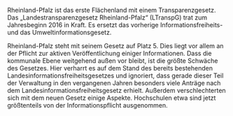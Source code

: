 Rheinland-Pfalz ist das erste Flächenland mit einem Transparenzgesetz. Das
„Landestransparenzgesetz Rheinland-Pfalz“ (LTranspG) trat zum Jahresbeginn 2016
in Kraft. Es ersetzt das vorherige Informationsfreiheits- und das
Umweltinformationsgesetz.

Rheinland-Pfalz steht mit seinem Gesetz auf Platz 5. Dies liegt vor allem an der
Pflicht zur aktiven Veröffentlichung einiger Informationen. Dass die kommunale
Ebene weitgehend außen vor bleibt, ist die größte Schwäche des Gesetzes. Hier
verharrt es auf dem Stand des bereits bestehenden
Landesinformationsfreiheitsgesetzes und ignoriert, dass gerade dieser Teil der
Verwaltung in den vergangenen Jahren besonders viele Anträge nach dem
Landesinformationsfreiheitsgesetz erhielt. Außerdem verschlechterten sich mit
dem neuen Gesetz einige Aspekte. Hochschulen etwa sind jetzt größtenteils von
der Informationspflicht ausgenommen.

